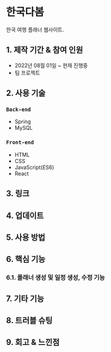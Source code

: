 # 한국다봄
한국 여행 플래너 웹사이트.

## 1. 제작 기간 & 참여 인원
- 2022년 08월 01일 ~ 현재 진행중
- 팀 프로젝트
  
## 2. 사용 기술
### `Back-end`
- Spring
- MySQL
### `Front-end`
- HTML
- CSS
- JavaScript(ES6)
- React

## 3. 링크

## 4. 업데이트

## 5. 사용 방법

## 6. 핵심 기능
### 6.1. 플래너 생성 및 일정 생성, 수정 기능


## 7. 기타 기능

## 8. 트러블 슈팅

## 9. 회고 & 느낀점

